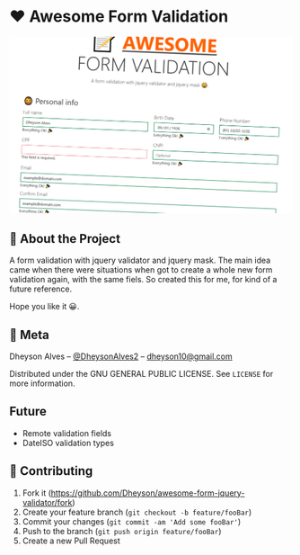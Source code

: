 # ❤️ Awesome Form Validation

![Form Validation Cover](./assets/img/form-validation.png)

## 📝 About the Project

A form validation with jquery validator and jquery mask. The main idea came when there were situations when got to create a whole new form validation again, with the same fiels. So created this for me, for kind of a future reference.

Hope you like it 😀.

## 📱 Meta

Dheyson Alves – [@DheysonAlves2](https://twitter.com/DheysonAlves2) – dheyson10@gmail.com

Distributed under the  GNU GENERAL PUBLIC LICENSE. See ``LICENSE`` for more information.

## Future

- Remote validation fields
- DateISO validation types

## 👋 Contributing

1. Fork it (<https://github.com/Dheyson/awesome-form-jquery-validator/fork>)
2. Create your feature branch (`git checkout -b feature/fooBar`)
3. Commit your changes (`git commit -am 'Add some fooBar'`)
4. Push to the branch (`git push origin feature/fooBar`)
5. Create a new Pull Request
